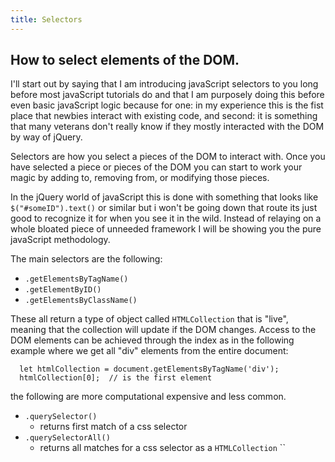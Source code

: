 ```yaml
---
title: Selectors
---
```


## How to select elements of the DOM.

I'll start out by saying that I am introducing javaScript selectors to you long before most javaScript tutorials do and that I am purposely doing this before even basic javaScript logic because for one: in my experience this is the fist place that newbies interact with existing code, and second: it is something that many veterans don't really know if they mostly interacted with the DOM by way of jQuery.

Selectors are how you select a pieces of the DOM to interact with.  Once you have selected a piece or pieces of the DOM you can start to work your magic by adding to, removing from, or modifying those pieces.

In the jQuery world of javaScript this is done with something that looks like `$("#someID").text()` or similar but i won't be going down that route its just good to recognize it for when you see it in the wild.  Instead of relaying on a whole bloated piece of unneeded framework I will be showing you the pure javaScript methodology.

The main selectors are the following:
- `.getElementsByTagName()`
- `.getElementByID()`
- `.getElementsByClassName()`

These all return a type of object called `HTMLCollection` that is "live", meaning that the collection will update if the DOM changes. Access to the DOM elements can be achieved through the index as in the following example where we get all "div" elements from the entire document:
```
  let htmlCollection = document.getElementsByTagName('div');
  htmlCollection[0];  // is the first element
```

the following are more computational expensive and less common.
- `.querySelector()`
  * returns first match of a css selector
- `.querySelectorAll()`
  * returns all matches for a css selector as a `HTMLCollection`
``
